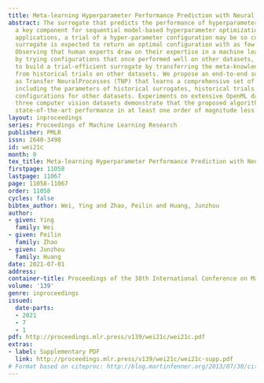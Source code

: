```yaml
---
title: Meta-learning Hyperparameter Performance Prediction with Neural Processes
abstract: The surrogate that predicts the performance of hyperparameters has been
  a key component for sequential model-based hyperparameter optimization. In practical
  applications, a trial of a hyper-parameter configuration may be so costly that a
  surrogate is expected to return an optimal configuration with as few trials as possible.
  Observing that human experts draw on their expertise in a machine learning model
  by trying configurations that once performed well on other datasets, we are inspired
  to build a trial-efficient surrogate by transferring the meta-knowledge learned
  from historical trials on other datasets. We propose an end-to-end surrogate named
  as Transfer NeuralProcesses (TNP) that learns a comprehensive set of meta-knowledge,
  including the parameters of historical surrogates, historical trials, and initial
  configurations for other datasets. Experiments on extensive OpenML datasets and
  three computer vision datasets demonstrate that the proposed algorithm achieves
  state-of-the-art performance in at least one order of magnitude less trials.
layout: inproceedings
series: Proceedings of Machine Learning Research
publisher: PMLR
issn: 2640-3498
id: wei21c
month: 0
tex_title: Meta-learning Hyperparameter Performance Prediction with Neural Processes
firstpage: 11058
lastpage: 11067
page: 11058-11067
order: 11058
cycles: false
bibtex_author: Wei, Ying and Zhao, Peilin and Huang, Junzhou
author:
- given: Ying
  family: Wei
- given: Peilin
  family: Zhao
- given: Junzhou
  family: Huang
date: 2021-07-01
address:
container-title: Proceedings of the 38th International Conference on Machine Learning
volume: '139'
genre: inproceedings
issued:
  date-parts:
  - 2021
  - 7
  - 1
pdf: http://proceedings.mlr.press/v139/wei21c/wei21c.pdf
extras:
- label: Supplementary PDF
  link: http://proceedings.mlr.press/v139/wei21c/wei21c-supp.pdf
# Format based on citeproc: http://blog.martinfenner.org/2013/07/30/citeproc-yaml-for-bibliographies/
---
```

